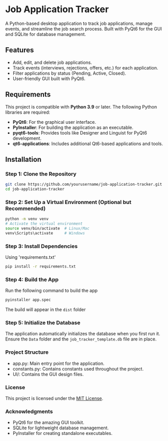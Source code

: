 # Job Application Tracker

A Python-based desktop application to track job applications, manage events, and streamline the job search process. Built with PyQt6 for the GUI and SQLite for database management.

## Features

- Add, edit, and delete job applications.
- Track events (interviews, rejections, offers, etc.) for each application.
- Filter applications by status (Pending, Active, Closed).
- User-friendly GUI built with PyQt6.

## Requirements

This project is compatible with **Python 3.9** or later. The following Python libraries are required:

- **PyQt6**: For the graphical user interface.
- **PyInstaller**: For building the application as an executable.
- **pyqt6-tools**: Provides tools like Designer and Linguist for PyQt6 development.
- **qt6-applications**: Includes additional Qt6-based applications and tools.

## Installation

### Step 1: Clone the Repository

```bash
git clone https://github.com/yourusername/job-application-tracker.git
cd job-application-tracker
```

### Step 2: Set Up a Virtual Environment (Optional but Recommended)
```bash
python -m venv venv
# Activate the virtual environment
source venv/bin/activate  # Linux/Mac
venv\Scripts\activate     # Windows
```

### Step 3: Install Dependencies
Using 'requirements.txt'
```bash
pip install -r requirements.txt
```

### Step 4: Build the App
Run the following command to build the app
```bash
pyinstaller app.spec
```
The build will appear in the `dist` folder

### Step 5: Initialize the Database
The application automatically initializes the database when you first run it. Ensure the `Data` folder and the `job_tracker_template.db` file are in place.

### Project Structure
- app.py: Main entry point for the application.
- constants.py: Contains constants used throughout the project.
- UI/: Contains the GUI design files.

### License
This project is licensed under the [MIT License](LICENSE).

### Acknowledgments
- PyQt6 for the amazing GUI toolkit.
- SQLite for lightweight database management.
- PyInstaller for creating standalone executables.
